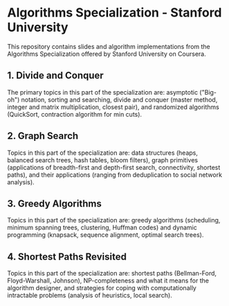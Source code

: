 # Algorithms Specialization - Stanford University 

This repository contains slides and algorithm implementations from the Algorithms Specialization offered by Stanford University on Coursera.

## 1. Divide and Conquer
  The primary topics in this part of the specialization are: asymptotic ("Big-oh") notation, sorting and searching, divide and conquer (master method, integer and matrix multiplication, closest pair), and randomized algorithms (QuickSort, contraction algorithm for min cuts).

## 2. Graph Search
  Topics in this part of the specialization are: data structures (heaps, balanced search trees, hash tables, bloom filters), graph primitives (applications of breadth-first and depth-first search, connectivity, shortest paths), and their applications (ranging from deduplication to social network analysis).
  
## 3.  Greedy Algorithms
  Topics in this part of the specialization are: greedy algorithms (scheduling, minimum spanning trees, clustering, Huffman codes) and dynamic programming (knapsack, sequence alignment, optimal search trees).
  
## 4. Shortest Paths Revisited
  Topics in this part of the specialization are: shortest paths (Bellman-Ford, Floyd-Warshall, Johnson), NP-completeness and what it means for the algorithm designer, and strategies for coping with computationally intractable problems (analysis of heuristics, local search).


